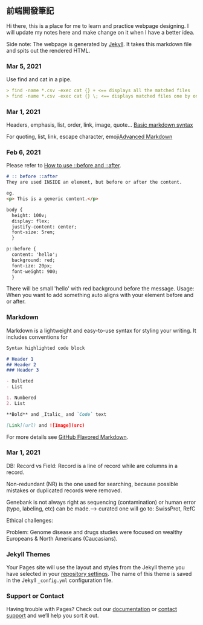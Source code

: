 ## 前端開發筆記

Hi there, this is a place for me to learn and practice webpage designing. I will update my notes here and make change on it when I have a better idea.


Side note: The webpage is generated by [Jekyll](https://jekyllrb.com/). It takes this markdown file and spits out the rendered HTML.

### Mar 5, 2021

Use find and cat in a pipe.

```Markdown
> find -name *.csv -exec cat {} + <== displays all the matched files
> find -name *.csv -exec cat {} \; <== displays matched files one by one
```

### Mar 1, 2021

Headers, emphasis, list, order, link, image, quote... [Basic markdown syntax](https://guides.github.com/pdfs/markdown-cheatsheet-online.pdf)

For quoting, list, link, escape character, emoji[Advanced Markdown](https://docs.github.com/en/github/writing-on-github/basic-writing-and-formatting-syntax)


### Feb 6, 2021
Please refer to [How to use ::before and ::after](/20210206.html).
```markdown
# :: before ::after
They are used INSIDE an element, but before or after the content.

eg.
<p> This is a generic content.</p>

body {
  height: 100v;
  display: flex;
  justify-content: center;
  font-size: 5rem;
  }

p::before {
  content: 'hello';
  background: red;
  font-ize: 20px;
  font-weight: 900;
  }
```

There will be small 'hello' with red background before the message.
Usage: When you want to add something auto aligns with your element before and or after.



### Markdown

Markdown is a lightweight and easy-to-use syntax for styling your writing. It includes conventions for

```markdown
Syntax highlighted code block

# Header 1
## Header 2
### Header 3

- Bulleted
- List

1. Numbered
2. List

**Bold** and _Italic_ and `Code` text

[Link](url) and ![Image](src)
```

For more details see [GitHub Flavored Markdown](https://guides.github.com/features/mastering-markdown/).

### Mar 1, 2021
DB:
  Record vs Field: Record is a line of record while are columns in a record.

  Non-redundant (NR) is the one used for searching, because possible mistakes or duplicated records were removed.

  Genebank is not always right as sequencing (contamination) or human error (typo, labeling, etc) can be made.--> curated one will go to: SwissProt, RefC

Ethical challenges:

  Problem: Genome disease and drugs studies were focused on wealthy Europeans & North Americans (Caucasians).

### Jekyll Themes

Your Pages site will use the layout and styles from the Jekyll theme you have selected in your [repository settings](https://github.com/alexchen7/webpage_test/settings). The name of this theme is saved in the Jekyll `_config.yml` configuration file.

### Support or Contact

Having trouble with Pages? Check out our [documentation](https://docs.github.com/categories/github-pages-basics/) or [contact support](https://support.github.com/contact) and we’ll help you sort it out.
